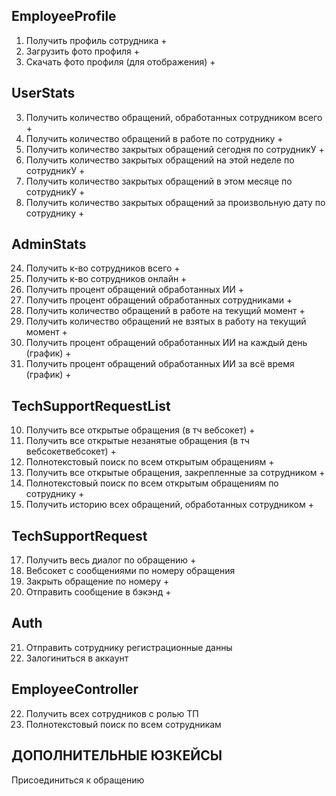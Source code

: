 ## EmployeeProfile
1) Получить профиль сотрудника +
2) Загрузить фото профиля +
9) Скачать фото профиля (для отображения) +

## UserStats
3) Получить количество обращений, обработанных сотрудником всего +
4) Получить количество обращений в работе по сотруднику +
5) Получить количество закрытых обращений сегодня по сотрудникУ +
6) Получить количество закрытых обращений на этой неделе по сотрудникУ +
7) Получить количество закрытых обращений в этом месяце по сотрудникУ +
8) Получить количество закрытых обращений за произвольную дату по сотруднику +

## AdminStats
24) Получить к-во сотрудников всего +
25) Получить к-во сотрудников онлайн +
26) Получить процент обращений обработанных ИИ +
27) Получить процент обращений обработанных сотрудниками +
28) Получить количество обращений в работе на текущий момент +
29) Получить количество обращений не взятых в работу на текущий момент +
30) Получить процент обращений обработанных ИИ на каждый день (график) +
31) Получить процент обращений обработанных ИИ за всё время (график) +

## TechSupportRequestList
10) Получить все открытые обращения (в тч вебсокет) +
11) Получить все открытые незанятые обращения (в тч вебсокетвебсокет) +
12) Полнотекстовый поиск по всем открытым обращениям +
13) Получить все открытые обращения, закрепленные за сотрудником +
14) Полнотекстовый поиск по всем открытым обращениям по сотруднику +
15) Получить историю всех обращений, обработанных сотрудником +

## TechSupportRequest
17) Получить весь диалог по обращению +
18) Вебсокет с сообщениями по номеру обращения
20) Закрыть обращение по номеру +
21) Отправить сообщение в бэкэнд +

## Auth
21) Отправить сотруднику регистрационные данны
22) Залогиниться в аккаунт

## EmployeeController
22) Получить всех сотрудников с ролью ТП
23) Полнотекстовый поиск по всем сотрудникам

## ДОПОЛНИТЕЛЬНЫЕ ЮЗКЕЙСЫ
Присоединиться к обращению
